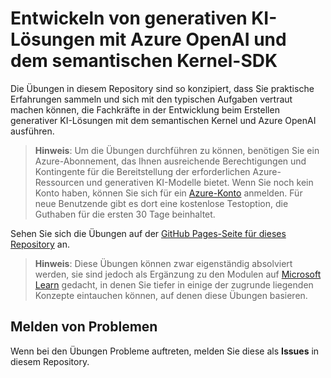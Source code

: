 # Entwickeln von generativen KI-Lösungen mit Azure OpenAI und dem semantischen Kernel-SDK

Die Übungen in diesem Repository sind so konzipiert, dass Sie praktische Erfahrungen sammeln und sich mit den typischen Aufgaben vertraut machen können, die Fachkräfte in der Entwicklung beim Erstellen generativer KI-Lösungen mit dem semantischen Kernel und Azure OpenAI ausführen.

> **Hinweis**: Um die Übungen durchführen zu können, benötigen Sie ein Azure-Abonnement, das Ihnen ausreichende Berechtigungen und Kontingente für die Bereitstellung der erforderlichen Azure-Ressourcen und generativen KI-Modelle bietet. Wenn Sie noch kein Konto haben, können Sie sich für ein [Azure-Konto](https://azure.microsoft.com/free) anmelden. Für neue Benutzende gibt es dort eine kostenlose Testoption, die Guthaben für die ersten 30 Tage beinhaltet.

Sehen Sie sich die Übungen auf der [GitHub Pages-Seite für dieses Repository](https://go.microsoft.com/fwlink/?linkid=2318531) an.

> **Hinweis**: Diese Übungen können zwar eigenständig absolviert werden, sie sind jedoch als Ergänzung zu den Modulen auf [Microsoft Learn](https://learn.microsoft.com/training/paths/develop-ai-agents-azure-open-ai-semantic-kernel-sdk/) gedacht, in denen Sie tiefer in einige der zugrunde liegenden Konzepte eintauchen können, auf denen diese Übungen basieren.

## Melden von Problemen

Wenn bei den Übungen Probleme auftreten, melden Sie diese als **Issues** in diesem Repository.
